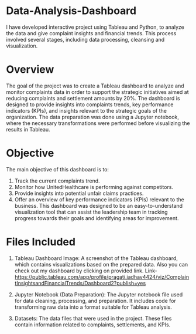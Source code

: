# Data-Analysis-Dashboard
I have developed interactive project using Tableau and Python, to analyze the data and give complaint insights and financial trends. This process involved several stages, including data processing, cleansing and visualization.

# Overview
The goal of the project was to create a Tableau dashboard to analyze and monitor complaints data in order to support the strategic initiatives aimed at reducing complaints and settlement amounts by 20%. The dashboard is designed to provide insights into complaints trends, key performance indicators (KPIs), and insights relevant to the strategic goals of the organization. The data preparation was done using a Jupyter notebook, where the necessary transformations were performed before visualizing the results in Tableau.

# Objective
The main objective of this dashboard is to:
1. Track the current complaints trend.
2. Monitor how UnitedHealthcare is performing against competitors.
3. Provide insights into potential unfair claims practices.
4. Offer an overview of key performance indicators (KPIs) relevant to the business.
This dashboard was designed to be an easy-to-understand visualization tool that can assist the leadership team in tracking progress towards their goals and identifying areas for improvement.

# Files Included
1. Tableau Dashboard Image: A screenshot of the Tableau dashboard, which contains visualizations based on the prepared data. Also you can check out my dashboard by clicking on provided link.
Link- https://public.tableau.com/app/profile/pragati.jadhav4424/viz/ComplaintInsightsandFinancialTrends/Dashboard2?publish=yes

2. Jupyter Notebook (Data Preparation): The Jupyter notebook file used for data cleaning, processing, and preparation. It includes code for transforming raw data into a format suitable for Tableau analysis.

3. Datasets: The data files that were used in the project. These files contain information related to complaints, settlements, and KPIs.

